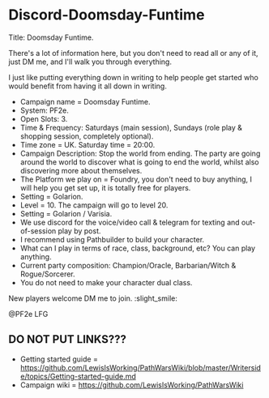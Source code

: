 # Discord-Doomsday-Funtime

Title: Doomsday Funtime.

There's a lot of information here, but you don't need to read all or any of it, just DM me, and I'll walk you through 
everything.

I just like putting everything down in writing to help people get started who would benefit from having it all down 
in writing.

- Campaign name = Doomsday Funtime.
- System: PF2e.
- Open Slots: 3.
- Time & Frequency: Saturdays (main session), Sundays (role play & shopping session, completely optional).
- Time zone = UK. Saturday time = 20:00.
- Campaign Description: Stop the world from ending.
  The party are going around the world to discover what is going to end the world, whilst also discovering more about themselves.
- The Platform we play on = Foundry, you don't need to buy anything, I will help you get set up, it is totally free for 
  players.
- Setting = Golarion.
- Level = 10. The campaign will go to level 20.
- Setting = Golarion / Varisia.
- We use discord for the voice/video call & telegram for texting and out-of-session play by post.
- I recommend using Pathbuilder to build your character.
- What can I play in terms of race, class, background, etc? You can play anything.
- Current party composition: Champion/Oracle, Barbarian/Witch & Rogue/Sorcerer.
- You do not need to make your character dual class.

New players welcome DM me to join.
:slight_smile:

@PF2e LFG

## DO NOT PUT LINKS???

- Getting started guide = https://github.com/LewisIsWorking/PathWarsWiki/blob/master/Writerside/topics/Getting-started-guide.md
- Campaign wiki = https://github.com/LewisIsWorking/PathWarsWiki
